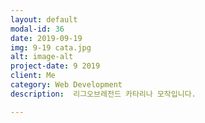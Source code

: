 ```yaml
---
layout: default
modal-id: 36
date: 2019-09-19
img: 9-19 cata.jpg
alt: image-alt
project-date: 9 2019
client: Me
category: Web Development
description:  리그오브레전드 카타리나 모작입니다.

---
```

